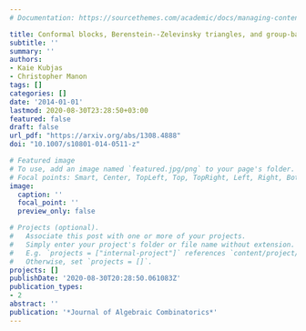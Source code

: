 ```yaml
---
# Documentation: https://sourcethemes.com/academic/docs/managing-content/

title: Conformal blocks, Berenstein--Zelevinsky triangles, and group-based models
subtitle: ''
summary: ''
authors:
- Kaie Kubjas
- Christopher Manon
tags: []
categories: []
date: '2014-01-01'
lastmod: 2020-08-30T23:28:50+03:00
featured: false
draft: false
url_pdf: "https://arxiv.org/abs/1308.4888"
doi: "10.1007/s10801-014-0511-z"

# Featured image
# To use, add an image named `featured.jpg/png` to your page's folder.
# Focal points: Smart, Center, TopLeft, Top, TopRight, Left, Right, BottomLeft, Bottom, BottomRight.
image:
  caption: ''
  focal_point: ''
  preview_only: false

# Projects (optional).
#   Associate this post with one or more of your projects.
#   Simply enter your project's folder or file name without extension.
#   E.g. `projects = ["internal-project"]` references `content/project/deep-learning/index.md`.
#   Otherwise, set `projects = []`.
projects: []
publishDate: '2020-08-30T20:28:50.061083Z'
publication_types:
- 2
abstract: ''
publication: '*Journal of Algebraic Combinatorics*'
---
```

